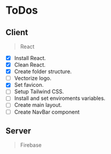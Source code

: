 # ToDos

## Client
> React
- [x] Install React.
- [x] Clean React.
- [x] Create folder structure.
- [ ] Vectorize logo.
- [x] Set favicon.
- [ ] Setup Tailwind CSS.
- [ ] Install and set enviroments variables.
- [ ] Create main layout.
- [ ] Create NavBar component

## Server
> Firebase